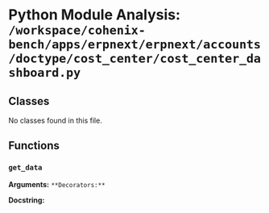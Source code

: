 # Python Module Analysis: `/workspace/cohenix-bench/apps/erpnext/erpnext/accounts/doctype/cost_center/cost_center_dashboard.py`

## Classes

No classes found in this file.


## Functions

### `get_data`
**Arguments:** ``
**Decorators:** ``

**Docstring:**
```

```

